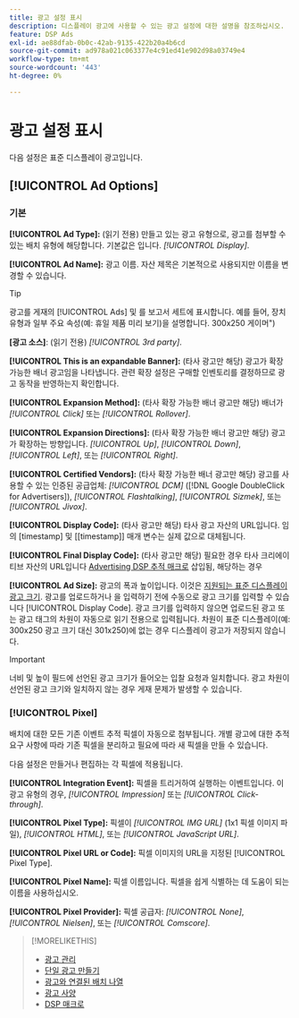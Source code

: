 ```yaml
---
title: 광고 설정 표시
description: 디스플레이 광고에 사용할 수 있는 광고 설정에 대한 설명을 참조하십시오.
feature: DSP Ads
exl-id: ae88dfab-0b0c-42ab-9135-422b20a4b6cd
source-git-commit: ad978a021c063377e4c91ed41e902d98a03749e4
workflow-type: tm+mt
source-wordcount: '443'
ht-degree: 0%

---
```


# 광고 설정 표시

다음 설정은 표준 디스플레이 광고입니다.

## [!UICONTROL Ad Options]

### 기본

**[!UICONTROL Ad Type]:** (읽기 전용) 만들고 있는 광고 유형으로, 광고를 첨부할 수 있는 배치 유형에 해당합니다. 기본값은 입니다. *[!UICONTROL Display]*.

**[!UICONTROL Ad Name]:** 광고 이름. 자산 제목은 기본적으로 사용되지만 이름을 변경할 수 있습니다.

>[!TIP]
>
> 광고를 게재의 [!UICONTROL Ads] 및 를 보고서 세트에 표시합니다. 예를 들어, 장치 유형과 일부 주요 속성(예: 휴일 제품 미리 보기)을 설명합니다. 300x250 게이머&quot;)

**\[광고 소스\]**: (읽기 전용) *[!UICONTROL 3rd party]*.

**[!UICONTROL This is an expandable Banner]:** (타사 광고만 해당) 광고가 확장 가능한 배너 광고임을 나타냅니다. 관련 확장 설정은 구매할 인벤토리를 결정하므로 광고 동작을 반영하는지 확인합니다.

**[!UICONTROL Expansion Method]:** (타사 확장 가능한 배너 광고만 해당) 배너가 *[!UICONTROL Click]* 또는 *[!UICONTROL Rollover]*.

**[!UICONTROL Expansion Directions]:** (타사 확장 가능한 배너 광고만 해당) 광고가 확장하는 방향입니다. *[!UICONTROL Up]*, *[!UICONTROL Down]*, *[!UICONTROL Left]*, 또는 *[!UICONTROL Right]*.

**[!UICONTROL Certified Vendors]:** (타사 확장 가능한 배너 광고만 해당) 광고를 사용할 수 있는 인증된 공급업체: *[!UICONTROL DCM]* ([!DNL Google DoubleClick for Advertisers]), *[!UICONTROL Flashtalking]*, *[!UICONTROL Sizmek]*, 또는 *[!UICONTROL Jivox]*.

**[!UICONTROL Display Code]:** (타사 광고만 해당) 타사 광고 자산의 URL입니다. 임의 [timestamp] 및 [[timestamp]] 매개 변수는 실제 값으로 대체됩니다.

**[!UICONTROL Final Display Code]:** (타사 광고만 해당) 필요한 경우 타사 크리에이티브 자산의 URL입니다 [Advertising DSP 추적 매크로](/help/dsp/campaign-management/macros.md) 삽입됨, 해당하는 경우

**[!UICONTROL Ad Size]:** 광고의 폭과 높이입니다. 이것은 [지원되는 표준 디스플레이 광고 크기](ad-specs.md). 광고를 업로드하거나 을 입력하기 전에 수동으로 광고 크기를 입력할 수 있습니다 [!UICONTROL Display Code]. 광고 크기를 입력하지 않으면 업로드된 광고 또는 광고 태그의 차원이 자동으로 읽기 전용으로 입력됩니다. 차원이 표준 디스플레이(예: 300x250 광고 크기 대신 301x250)에 없는 경우 디스플레이 광고가 저장되지 않습니다.

>[!IMPORTANT]
>
> 너비 및 높이 필드에 선언된 광고 크기가 들어오는 입찰 요청과 일치합니다. 광고 차원이 선언된 광고 크기와 일치하지 않는 경우 게재 문제가 발생할 수 있습니다.

### [!UICONTROL Pixel]

배치에 대한 모든 기존 이벤트 추적 픽셀이 자동으로 첨부됩니다. 개별 광고에 대한 추적 요구 사항에 따라 기존 픽셀을 분리하고 필요에 따라 새 픽셀을 만들 수 있습니다.

다음 설정은 만들거나 편집하는 각 픽셀에 적용됩니다.

**[!UICONTROL Integration Event]:** 픽셀을 트리거하여 실행하는 이벤트입니다. 이 광고 유형의 경우, *[!UICONTROL Impression]* 또는 *[!UICONTROL Click-through]*.

**[!UICONTROL Pixel Type]:** 픽셀이 *[!UICONTROL IMG URL]* (1x1 픽셀 이미지 파일), *[!UICONTROL HTML]*, 또는 *[!UICONTROL JavaScript URL]*.

**[!UICONTROL Pixel URL or Code]:** 픽셀 이미지의 URL을 지정된 [!UICONTROL Pixel Type].

**[!UICONTROL Pixel Name]:** 픽셀 이름입니다. 픽셀을 쉽게 식별하는 데 도움이 되는 이름을 사용하십시오.

**[!UICONTROL Pixel Provider]:** 픽셀 공급자: *[!UICONTROL None]*, *[!UICONTROL Nielsen]*, 또는 *[!UICONTROL Comscore]*.

>[!MORELIKETHIS]
>
>* [광고 관리](ad-about.md)
>* [단일 광고 만들기](ad-create.md)
>* [광고와 연결된 배치 나열](ad-list-placements.md)
>* [광고 사양](ad-specs.md)
>* [DSP 매크로](/help/dsp/campaign-management/macros.md)

